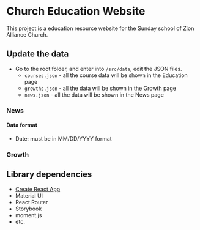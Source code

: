 # Church Education Website

This project is a education resource website for the Sunday school of Zion Alliance Church.

## Update the data

- Go to the root folder, and enter into `/src/data`, edit the JSON files.
  - `courses.json` - all the course data will be shown in the Education page
  - `growths.json` - all the data will be shown in the Growth page
  - `news.json` - all the data will be shown in the News page



### News

#### Data format

- Date: must be in MM/DD/YYYY format

### Growth



## Library dependencies

- [Create React App](https://github.com/facebook/create-react-app)
- Material UI
- React Router
- Storybook
- moment.js
- etc.

